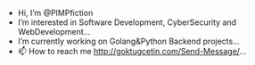 - Hi, I’m @PIMPfiction
- I’m interested in Software Development, CyberSecurity and WebDevelopment...
- I’m currently working on Golang&Python Backend projects...
- 📫 How to reach me  http://goktugcetin.com/Send-Message/...
